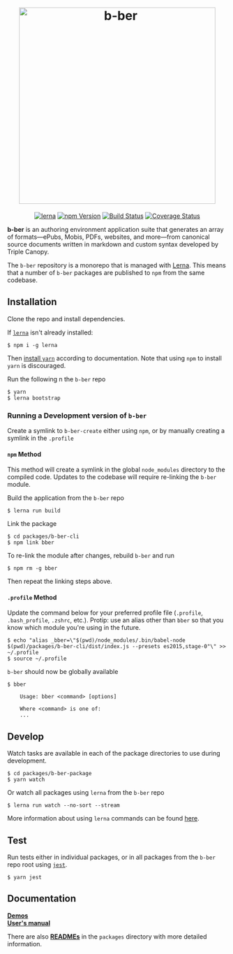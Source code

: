 <h1 align="center">
    <img alt="b-ber" src="https://user-images.githubusercontent.com/4243474/38133122-2af4f794-340e-11e8-8ac9-9b46afecfd9b.png" width="450">
</h1>

<p align="center">
<a href="https://lernajs.io/" rel="nofollow"><img src="https://camo.githubusercontent.com/ecafd86d8356a1adc60fb4fd393bcc7584187f99/68747470733a2f2f696d672e736869656c64732e696f2f62616467652f6d61696e7461696e6564253230776974682d6c65726e612d6363303066662e737667" alt="lerna" data-canonical-src="https://img.shields.io/badge/maintained%20with-lerna-cc00ff.svg" style="max-width:100%;"></a>
<a href="https://badge.fury.io/js/b-ber" rel="nofollow"><img src="https://camo.githubusercontent.com/39a84f89aa30b693d74ef2d7e9458eabefecbeeb/68747470733a2f2f62616467652e667572792e696f2f6a732f622d6265722e737667" alt="npm Version" data-canonical-src="https://badge.fury.io/js/b-ber.svg" style="max-width:100%;"></a>
<a href="https://travis-ci.com/triplecanopy/b-ber" rel="nofollow"><img src="https://camo.githubusercontent.com/daa5cbc9c439f3359f3e965cac4accc72b13334d/68747470733a2f2f7472617669732d63692e636f6d2f747269706c6563616e6f70792f622d6265722e7376673f746f6b656e3d64357358714d7058456279347638793277454e50266272616e63683d6d6173746572" alt="Build Status" data-canonical-src="https://travis-ci.com/triplecanopy/b-ber.svg?token=d5sXqMpXEby4v8y2wENP&amp;branch=master" style="max-width:100%;"></a>
<a href="https://coveralls.io/r/%3Caccount%3E/%3Crepository%3E?branch=master" rel="nofollow"><img src="https://camo.githubusercontent.com/7486c7bf19a1b36a8c836f81e02453b9f84598e0/68747470733a2f2f636f766572616c6c732e696f2f7265706f732f747269706c6563616e6f70792f622d6265722f62616467652e7376673f6272616e63683d6d6173746572" alt="Coverage Status" data-canonical-src="https://coveralls.io/repos/triplecanopy/b-ber/badge.svg?branch=master" style="max-width:100%;"></a>
</p>

**b-ber** is an authoring environment application suite that generates an array of formats—ePubs, Mobis, PDFs, websites, and more—from canonical source documents written in markdown and custom syntax developed by Triple Canopy.

The `b-ber` repository is a monorepo that is managed with [Lerna](https://lernajs.io/). This means that a number of `b-ber` packages are published to `npm` from the same codebase.

## Installation 

Clone the repo and install dependencies.

If [`lerna`](https://github.com/lerna/lerna/) isn't already installed:

```console
$ npm i -g lerna
```

Then [install `yarn`](https://yarnpkg.com/en/docs/install/) according to documentation.  Note that using `npm` to install `yarn` is discouraged.

Run the following n the `b-ber` repo

```console
$ yarn
$ lerna bootstrap
```

### Running a Development version of `b-ber`

Create a symlink to `b-ber-create` either using `npm`, or by manually creating a symlink in the `.profile`

#### `npm` Method

This method will create a symlink in the global `node_modules` directory to the compiled code. Updates to the codebase will require re-linking the `b-ber` module.

Build the application from the `b-ber` repo

```console
$ lerna run build
```

Link the package

```console
$ cd packages/b-ber-cli
$ npm link bber
```

To re-link the module after changes, rebuild `b-ber` and run 

```console
$ npm rm -g bber
```

Then repeat the linking steps above.

#### `.profile` Method

Update the command below for your preferred profile file (`.profile`, `.bash_profile`, `.zshrc`, etc.). Protip: use an alias other than `bber` so that you know which module you're using in the future.

```console
$ echo "alias _bber=\"$(pwd)/node_modules/.bin/babel-node $(pwd)/packages/b-ber-cli/dist/index.js --presets es2015,stage-0"\" >> ~/.profile
$ source ~/.profile
```

`b-ber` should now be globally available

```console
$ bber

    Usage: bber <command> [options]

    Where <command> is one of:
    ...

```

## Develop

Watch tasks are available in each of the package directories to use during development.

```console
$ cd packages/b-ber-package
$ yarn watch
```

Or watch all packages using `lerna` from the `b-ber` repo

```console
$ lerna run watch --no-sort --stream
```

More information about using `lerna` commands can be found [here](https://github.com/lerna/lerna/).

## Test

Run tests either in individual packages, or in all packages from the `b-ber` repo root using [`jest`](https://facebook.github.io/jest/).

```console
$ yarn jest
```

## Documentation

**[Demos](https://github.com/triplecanopy/b-ber/tree/master/demos)**        
**[User's manual](https://github.com/triplecanopy/b-ber/wiki)**

There are also **[READMEs](https://github.com/triplecanopy/b-ber/tree/master/packages)** in the `packages` directory with more detailed information.
